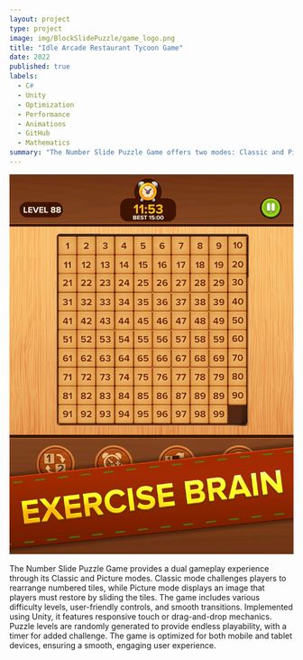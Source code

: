 ```yaml
---
layout: project
type: project
image: img/BlockSlidePuzzle/game_logo.png
title: "Idle Arcade Restaurant Tycoon Game"
date: 2022
published: true
labels:
  - C#
  - Unity
  - Optimization
  - Performance
  - Animations
  - GitHub
  - Mathematics
summary: "The Number Slide Puzzle Game offers two modes: Classic and Picture. In Classic mode, players rearrange numbered tiles to form the correct sequence, while in Picture mode, they solve puzzles by arranging image pieces into a complete picture. Both modes offer a fun, engaging challenge that requires strategic thinking and problem-solving skills."
---
```


<img class="img-fluid" src="../img/BlockSlidePuzzle/game_Cover.png">

The Number Slide Puzzle Game provides a dual gameplay experience through its Classic and Picture modes. Classic mode challenges players to rearrange numbered tiles, while Picture mode displays an image that players must restore by sliding the tiles. The game includes various difficulty levels, user-friendly controls, and smooth transitions. Implemented using Unity, it features responsive touch or drag-and-drop mechanics. Puzzle levels are randomly generated to provide endless playability, with a timer for added challenge. The game is optimized for both mobile and tablet devices, ensuring a smooth, engaging user experience.
